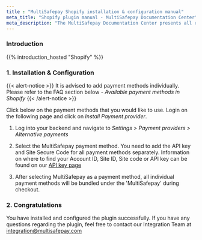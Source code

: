 ```yaml
---
title : "MultiSafepay Shopify installation & configuration manual"
meta_title: "Shopify plugin manual - MultiSafepay Documentation Center"
meta_description: "The MultiSafepay Documentation Center presents all relevant information about our Plugins and API. You can also find support pages for Payment Methods, Tools and General Questions as well as the contact details of our Support and Integration Teams."
---
```


### Introduction

{{% introduction_hosted "Shopify" %}}

### 1. Installation & Configuration

{{< alert-notice >}} It is advised to add payment methods individually. Please refer to the FAQ section below - _Available payment methods in Shopify_ {{< /alert-notice >}}

Click below on the payment methods that you would like to use. Login on the following page and click on _Install Payment provider_.
  
1. Log into your backend and navigate to _Settings > Payment providers > Alternative payments_

2. Select the MultiSafepay payment method. You need to add the API key and Site Secure Code for all payment methods separately. Information on where to find your Account ID, Site ID, Site code or API key can be found on our [API key page](/tools/multisafepay-control/get-your-api-key)

3. After selecting MultiSafepay as a payment method, all individual payment methods will be bundled under the 'MultiSafepay' during checkout.

### 2. Congratulations
You have installed and configured the plugin successfully. If you have any questions regarding the plugin, feel free to contact our Integration Team at <integration@multisafepay.com>
